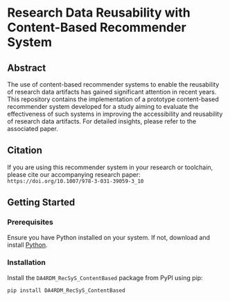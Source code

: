 # Research Data Reusability with Content-Based Recommender System

## Abstract

The use of content-based recommender systems to enable the reusability of research data artifacts has gained significant attention in recent years. This repository contains the implementation of a prototype content-based recommender system developed for a study aiming to evaluate the effectiveness of such systems in improving the accessibility and reusability of research data artifacts. For detailed insights, please refer to the associated paper.

## Citation

If you are using this recommender system in your research or toolchain, please cite our accompanying research paper: `https://doi.org/10.1007/978-3-031-39059-3_10`

## Getting Started

### Prerequisites

Ensure you have Python installed on your system. If not, download and install [Python](https://www.python.org/).

### Installation

Install the `DA4RDM_RecSyS_ContentBased` package from PyPI using pip:

```bash
pip install DA4RDM_RecSyS_ContentBased
```